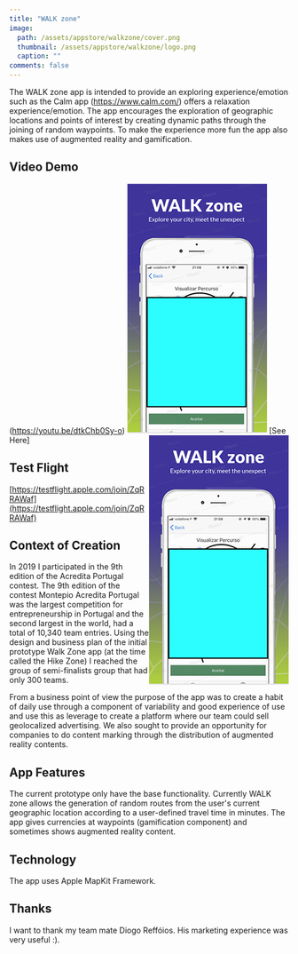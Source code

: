 ```yaml
---
title: "WALK zone"
image:
  path: /assets/appstore/walkzone/cover.png
  thumbnail: /assets/appstore/walkzone/logo.png
  caption: ""
comments: false
---
```


The WALK zone app is intended to provide an exploring experience/emotion such as the Calm app (https://www.calm.com/) offers a relaxation experience/emotion.
The app encourages the exploration of geographic locations and points of interest by creating dynamic paths through the joining of random waypoints.
To make the experience more fun the app also makes use of augmented reality and gamification.

## Video Demo
(https://youtu.be/dtkChb0Sy-o) ![alt text](https://raw.githubusercontent.com/TiagoMJFlores/tiagomjflores.github.io/master/assets/appstore/walkzone/cover2.png) [See Here]
<img style="float: right;" src="https://raw.githubusercontent.com/TiagoMJFlores/tiagomjflores.github.io/master/assets/appstore/walkzone/cover2.png">


## Test Flight

[https://testflight.apple.com/join/ZqRRAWaf](https://testflight.apple.com/join/ZqRRAWaf)

## Context of Creation

In 2019 I participated in the 9th edition of the Acredita Portugal contest.
The 9th edition of the contest Montepio Acredita Portugal was the largest competition for entrepreneurship in Portugal
and the second largest in the world, had a total of 10,340 team entries.
Using the design and business plan of the initial prototype Walk Zone app (at the time called the Hike Zone) I reached the group of semi-finalists group that had only 300 teams.

From a business point of view the purpose of the app was to create a habit of daily use through a component of variability and good experience of use and use this as leverage to create a platform where our team could sell geolocalized advertising.
We also sought to provide an opportunity for companies to do content marking through the distribution of augmented reality contents.

## App Features

The current prototype only have the base functionality.
Currently WALK zone allows the generation of random routes from the user's current geographic location according to a user-defined travel time in minutes.
The app gives currencies at waypoints (gamification component) and sometimes shows augmented reality content.

## Technology

The app uses Apple MapKit Framework.


## Thanks

I want to thank my team mate Diogo Reffóios. His marketing experience was very useful :).
